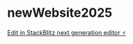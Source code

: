 # newWebsite2025

[Edit in StackBlitz next generation editor ⚡️](https://stackblitz.com/~/github.com/AlvinJosh/newWebsite2025)
